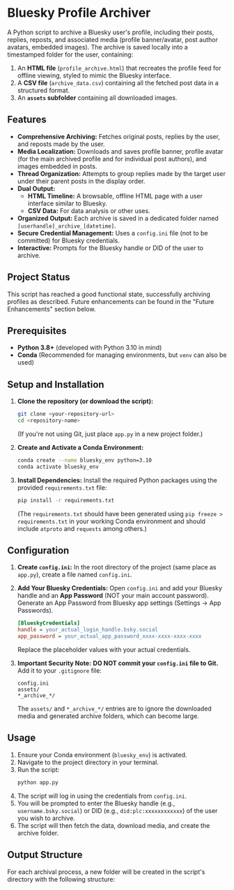 # Bluesky Profile Archiver

A Python script to archive a Bluesky user's profile, including their posts, replies, reposts, and associated media (profile banner/avatar, post author avatars, embedded images). The archive is saved locally into a timestamped folder for the user, containing:

1.  An **HTML file** (`profile_archive.html`) that recreates the profile feed for offline viewing, styled to mimic the Bluesky interface.
2.  A **CSV file** (`archive_data.csv`) containing all the fetched post data in a structured format.
3.  An **`assets` subfolder** containing all downloaded images.

## Features

*   **Comprehensive Archiving:** Fetches original posts, replies by the user, and reposts made by the user.
*   **Media Localization:** Downloads and saves profile banner, profile avatar (for the main archived profile and for individual post authors), and images embedded in posts.
*   **Thread Organization:** Attempts to group replies made by the target user under their parent posts in the display order.
*   **Dual Output:**
    *   **HTML Timeline:** A browsable, offline HTML page with a user interface similar to Bluesky.
    *   **CSV Data:** For data analysis or other uses.
*   **Organized Output:** Each archive is saved in a dedicated folder named `[userhandle]_archive_[datetime]`.
*   **Secure Credential Management:** Uses a `config.ini` file (not to be committed) for Bluesky credentials.
*   **Interactive:** Prompts for the Bluesky handle or DID of the user to archive.

## Project Status

This script has reached a good functional state, successfully archiving profiles as described. Future enhancements can be found in the "Future Enhancements" section below.

## Prerequisites

*   **Python 3.8+** (developed with Python 3.10 in mind)
*   **Conda** (Recommended for managing environments, but `venv` can also be used)

## Setup and Installation

1.  **Clone the repository (or download the script):**
    ```bash
    git clone <your-repository-url>
    cd <repository-name>
    ```
    (If you're not using Git, just place `app.py` in a new project folder.)

2.  **Create and Activate a Conda Environment:**
    ```bash
    conda create --name bluesky_env python=3.10
    conda activate bluesky_env
    ```

3.  **Install Dependencies:**
    Install the required Python packages using the provided `requirements.txt` file:
    ```bash
    pip install -r requirements.txt
    ```
    (The `requirements.txt` should have been generated using `pip freeze > requirements.txt` in your working Conda environment and should include `atproto` and `requests` among others.)

## Configuration

1.  **Create `config.ini`:**
    In the root directory of the project (same place as `app.py`), create a file named `config.ini`.

2.  **Add Your Bluesky Credentials:**
    Open `config.ini` and add your Bluesky handle and an **App Password** (NOT your main account password). Generate an App Password from Bluesky app settings (Settings -> App Passwords).
    ```ini
    [BlueskyCredentials]
    handle = your_actual_login_handle.bsky.social
    app_password = your_actual_app_password_xxxx-xxxx-xxxx-xxxx
    ```
    Replace the placeholder values with your actual credentials.

3.  **Important Security Note:**
    **DO NOT commit your `config.ini` file to Git.** Add it to your `.gitignore` file:
    ```
    config.ini
    assets/
    *_archive_*/
    ```
    The `assets/` and `*_archive_*/` entries are to ignore the downloaded media and generated archive folders, which can become large.

## Usage

1.  Ensure your Conda environment (`bluesky_env`) is activated.
2.  Navigate to the project directory in your terminal.
3.  Run the script:
    ```bash
    python app.py
    ```
4.  The script will log in using the credentials from `config.ini`.
5.  You will be prompted to enter the Bluesky handle (e.g., `username.bsky.social`) or DID (e.g., `did:plc:xxxxxxxxxxxx`) of the user you wish to archive.
6.  The script will then fetch the data, download media, and create the archive folder.

## Output Structure

For each archival process, a new folder will be created in the script's directory with the following structure:

